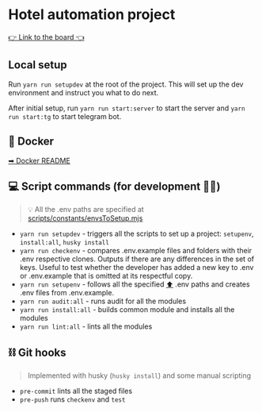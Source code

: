 # Hotel automation project

[👉 Link to the board 👈](https://github.com/Quipex/HotelAutomation/projects/1)

## Local setup

Run `yarn run setupdev` at the root of the project. This will set up the dev environment and instruct you what to do
next.

After initial setup, run `yarn run start:server` to start the server and `yarn run start:tg` to start telegram bot.

## 🐳 Docker

[➡ Docker README](.docker/README.md)

## 💻 Script commands (for development 👷‍♂️)

> 💡 All the .env paths are specified at [scripts/constants/envsToSetup.mjs](scripts/constants/envsToSetup.mjs)

- `yarn run setupdev` - triggers all the scripts to set up a project: `setupenv`, `install:all`, `husky install`
- `yarn run checkenv` - compares .env.example files and folders with their .env respective clones. Outputs if there are
  any differences in the set of keys. Useful to test whether the developer has added a new key to .env or .env.example
  that is omitted at its respectful copy.
- `yarn run setupenv` - follows all the specified [⬆](scripts/constants/envsToSetup.mjs) .env paths and creates .env
  files from .env.example.
- `yarn run audit:all` - runs audit for all the modules
- `yarn run install:all` - builds common module and installs all the modules
- `yarn run lint:all` - lints all the modules

## ⛓ Git hooks

> Implemented with husky (`husky install`) and some manual scripting

- `pre-commit` lints all the staged files
- `pre-push` runs `checkenv` and `test`
